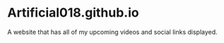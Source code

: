 # Artificial018.github.io
A website that has all of my upcoming videos and social links displayed. 
